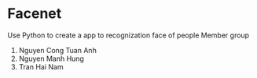 # Facenet 
Use Python to create a app to recognization face of people
Member group 
1. Nguyen Cong Tuan Anh
2. Nguyen Manh Hung
3. Tran Hai Nam
